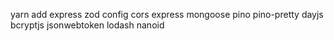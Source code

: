 yarn add express zod config cors express mongoose pino pino-pretty dayjs bcryptjs jsonwebtoken lodash nanoid
